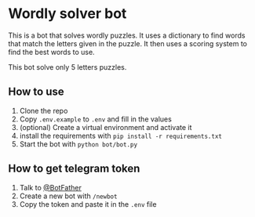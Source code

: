 # Wordly solver bot

This is a bot that solves wordly puzzles. It uses a dictionary to find words that match the letters given in the puzzle. It then uses a scoring system to find the best words to use.

This bot solve only 5 letters puzzles.

## How to use

1. Clone the repo
2. Copy `.env.example` to `.env` and fill in the values
3. (optional) Create a virtual environment and activate it
4. install the requirements with `pip install -r requirements.txt`
5. Start the bot with `python bot/bot.py`

## How to get telegram token

1. Talk to [@BotFather](https://t.me/BotFather)
2. Create a new bot with `/newbot`
3. Copy the token and paste it in the `.env` file
